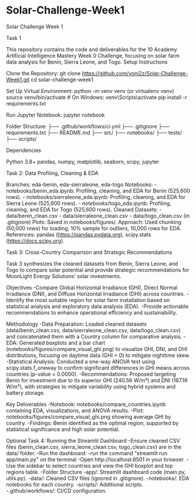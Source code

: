 # Solar-Challenge-Week1

Solar Challenge Week 1

Task 1

This repository contains the code and deliverables for the 10 Academy Artificial Intelligence Mastery Week 0 Challenge, focusing on solar farm data analysis for Benin, Sierra Leone, and Togo.
Setup Instructions

Clone the Repository:
git clone https://github.com/yoni2z/Solar-Challenge-Week1.git
cd solar-challenge-week1


Set Up Virtual Environment:
python -m venv venv (or virtualenv venv)
source venv/bin/activate  # On Windows: venv\Scripts\activate
pip install -r requirements.txt


Run Jupyter Notebook:
jupyter notebook


Folder Structure:
├── .github/workflows/ci.yml
├── .gitignore
├── requirements.txt
├── README.md
├── src/
├── notebooks/
├── tests/
├── scripts/



Dependencies

Python 3.8+
pandas, numpy, matplotlib, seaborn, scipy, jupyter


Task 2: Data Profiling, Cleaning & EDA

Branches: eda-benin, eda-sierraleone, eda-togo
Notebooks:
    - notebooks/benin_eda.ipynb: Profiling, cleaning, and EDA for Benin (525,600 rows).
    - notebooks/sierraleone_eda.ipynb: Profiling, cleaning, and EDA for Sierra Leone (525,600 rows).
    - notebooks/togo_eda.ipynb: Profiling, cleaning, and EDA for Togo (525,600 rows).
Cleaned Datasets:
    - data/benin_clean.csv
    - data/sierraleone_clean.csv
    - data/togo_clean.csv (in .gitignore)
Plots: Saved in notebooks/figures/.
Approach: Used chunking (50,000 rows) for loading, 10% sample for outliers, 10,000 rows for EDA.
References: pandas (https://pandas.pydata.org), scipy.stats (https://docs.scipy.org).

Task 3: Cross-Country Comparison and Strategic Recommendations

Task 3 synthesizes the cleaned datasets from Benin, Sierra Leone, and Togo to compare solar potential and provide strategic recommendations for MoonLight Energy Solutions’ solar investments.

Objectives
    -Compare Global Horizontal Irradiance (GHI), Direct Normal Irradiance (DNI), and Diffuse Horizontal Irradiance (DHI) across countries.
    -Identify the most suitable region for solar farm installation based on statistical analysis and exploratory data analysis (EDA).
    -Provide actionable recommendations to enhance operational efficiency and sustainability.

Methodology
    -Data Preparation: Loaded cleaned datasets (data/benin_clean.csv, data/sierraleone_clean.csv, data/togo_clean.csv) and concatenated them with a Country column for comparative analysis.
    -EDA: Generated boxplots and a bar chart (notebooks/figures/compare_visual_ghi.png) to visualize GHI, DNI, and DHI distributions, focusing on daytime data (GHI > 0) to mitigate nighttime skew.
    -Statistical Analysis: Conducted a one-way ANOVA test using scipy.stats.f_oneway to confirm significant differences in GHI means across countries (p-value = 0.0000).
    -Recommendations: Proposed targeting Benin for investment due to its superior GHI (240.56 W/m²) and DNI (167.19 W/m²), with strategies to mitigate variability using hybrid systems and battery storage.

Key Deliverables
    -Notebook: notebooks/compare_countries.ipynb containing EDA, visualizations, and ANOVA results.
    -Plot: notebooks/figures/compare_visual_ghi.png showing average GHI by country.
    -Findings: Benin identified as the optimal region, supported by statistical significance and high solar potential.


Optional Task 4: Running the Streamlit Dashboard
    -Ensure cleaned CSV files (benin_clean.csv, sierra_leone_clean.csv, togo_clean.csv) are in the data/ folder.
    -Run the dashboard:
        -run the command "streamlit run app/main.py" on the terminal
        -Open http://localhost:8501 in your browser.
        -Use the sidebar to select countries and view the GHI boxplot and top regions table.
    -Folder Structure
        -app/: Streamlit dashboard code (main.py, utils.py).
        -data/: Cleaned CSV files (ignored in .gitignore).
        -notebooks/: EDA notebooks for each country.
        -scripts/: Additional scripts.
        -.github/workflows/: CI/CD configuration.